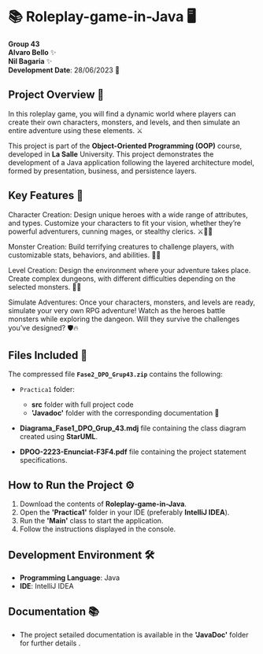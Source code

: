 
# 📚 Roleplay-game-in-Java 🖥️

**Group 43**  
**Alvaro Bello** ✨  
**Nil Bagaria** ✨  
**Development Date**: 28/06/2023 📅  

## Project Overview 🚀

In this roleplay game, you will find a dynamic world where players can create their own characters, monsters, and levels, and then simulate an entire adventure using these elements. ⚔️

This project is part of the **Object-Oriented Programming (OOP)** course, developed in **La Salle** University. This project demonstrates the development of a Java application following the layered architecture model, formed by presentation, business, and persistence layers.

## Key Features 🌟
Character Creation: Design unique heroes with a wide range of attributes, and types. Customize your characters to fit your vision, whether they’re powerful adventurers, cunning mages, or stealthy clerics. ⚔️🧙‍♂️

Monster Creation: Build terrifying creatures to challenge players, with customizable stats, behaviors, and abilities. 🐉👹

Level Creation: Design the environment where your adventure takes place. Create complex dungeons, with different difficulties depending on the selected monsters. 🏰🌲

Simulate Adventures: Once your characters, monsters, and levels are ready, simulate your very own RPG adventure! Watch as the heroes battle monsters while exploring the dangeon. Will they survive the challenges you’ve designed? 🛡️🔥

## Files Included 📂

The compressed file **`Fase2_DPO_Grup43.zip`** contains the following:

- `Practica1` folder:
  - **src** folder with full project code 
  - **'Javadoc'** folder with the corresponding documentation 📄

- **Diagrama_Fase1_DPO_Grup_43.mdj** file containing the class diagram created using **StarUML**.
- **DPOO-2223-Enunciat-F3F4.pdf** file containing the project statement specifications.

## How to Run the Project ⚙️

1. Download the contents of **Roleplay-game-in-Java**.
2. Open the **'Practica1'** folder in your IDE (preferably **IntelliJ IDEA**).
3. Run the **'Main'** class to start the application.
4. Follow the instructions displayed in the console.

## Development Environment 🛠️

- **Programming Language**: Java
- **IDE**: IntelliJ IDEA

## Documentation 📚

- The project setailed documentation is available in the **'JavaDoc'** folder for further details .
